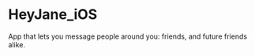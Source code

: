 HeyJane_iOS
===========

App that lets you message people around you: friends, and future friends alike.
